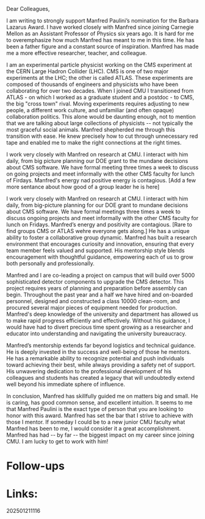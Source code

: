 Dear Colleagues, 


I am writing to strongly support Manfred Paulini’s nomination for the Barbara Lazarus Award. I have worked closely with Manfred since joining Carnegie Mellon as an Assistant Professor of Physics six years ago. It is hard for me to overemphasize how much Manfred has meant to me in this time. He has been a father figure and a constant source of inspiration. Manfred has made me a more effective researcher, teacher, and colleague. 

I am an experimental particle physicist working on the CMS experiment at the CERN Large Hadron Collider (LHC). CMS is one of two major experiments at the LHC; the other is called ATLAS. These experiments are composed of thousands of engineers and physicists who have been collaborating for over two decades. When I joined CMU I transitioned from ATLAS - on which I worked as a graduate student and a postdoc  - to CMS, the big "cross town" rival. Moving experiments requires adjusting to new people, a different work culture, and unfamiliar (and often opaque) collaboration politics. This alone would be daunting enough, not to mention that we are talking about large collections of physicists -- not typically the most graceful social animals. Manfred shepherded me through this transition with ease. He knew precisely how to cut through unnecessary red tape and enabled me to make the right connections at the right times.

I work very closely with Manfred on research at CMU. I interact with him daily, from big picture planning our DOE grant to the mundane decisions about CMS software. We have formal meeting three times a week to discuss on going projects and meet informally with the other CMS faculty for lunch of Firdays. Manfred's energy nad positive energy is contagious. [Add a few more sentance about how good of a group leader he is here]

I work very closely with Manfred on research at CMU. I interact with him daily, from big-picture planning for our DOE grant to mundane decisions about CMS software. We have formal meetings three times a week to discuss ongoing projects and meet informally with the other CMS faculty for lunch on Fridays. Manfred’s energy and positivity are contagious. [Rare to find groups CMS or ATLAS wehre everyone gets along.] He has a unique ability to foster a collaborative group dynamic. Manfred has built a research environment that encourages curiosity and innovation, ensuring that every team member feels valued and supported. His mentorship style blends encouragement with thoughtful guidance, empowering each of us to grow both personally and professionally.

Manfred and I are co-leading a project on campus that will build over 5000 sophisticated detector components to upgrade the CMS detector. This project requires years of planning and preparation before assembly can begin. Throughout the past year and a half we have hired and on-boarded personnel, designed and constructed a class 10000 clean-room, and procured several major pieces of equipment needed for production. Manfred's deep knowledge of the university and department has allowed us to make rapid progress efficiently and effectively. Without his guidance, I would have had to divert precious time spent growing as a researcher and educator into understanding and navigating the university bureaucracy.

Manfred’s mentorship extends far beyond logistics and technical guidance. He is deeply invested in the success and well-being of those he mentors. He has a remarkable ability to recognize potential and push individuals toward achieving their best, while always providing a safety net of support. His unwavering dedication to the professional development of his colleagues and students has created a legacy that will undoubtedly extend well beyond his immediate sphere of influence.

In conclusion, Manfred has skillfully guided me on matters big and small. He is caring, has good common sense, and excellent intuition. It seems to me that Manfred Paulini is the exact type of person that you are looking to honor with this award. Manfred has set the bar that I strive to achieve with those I mentor. If someday I could be to a new junior CMU faculty what Manfred has been to me, I would consider it a great accomplishment. Manfred has had -- by far -- the biggest impact on my career since joining CMU. I am lucky to get to work with him!

# Follow-ups


# Links: 



202501211116
